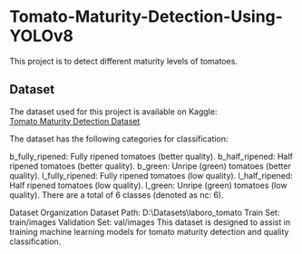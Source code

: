 # Tomato-Maturity-Detection-Using-YOLOv8
This project is to detect different maturity levels of tomatoes.

## Dataset
The dataset used for this project is available on Kaggle:  
[Tomato Maturity Detection Dataset](https://www.kaggle.com/datasets/nexuswho/laboro-tomato)


The dataset has the following categories for classification:

b_fully_ripened: Fully ripened tomatoes (better quality).
b_half_ripened: Half ripened tomatoes (better quality).
b_green: Unripe (green) tomatoes (better quality).
l_fully_ripened: Fully ripened tomatoes (low quality).
l_half_ripened: Half ripened tomatoes (low quality).
l_green: Unripe (green) tomatoes (low quality).
There are a total of 6 classes (denoted as nc: 6).

Dataset Organization
Dataset Path: D:\Datasets\laboro_tomato
Train Set: train/images
Validation Set: val/images
This dataset is designed to assist in training machine learning models for tomato maturity detection and quality classification.
